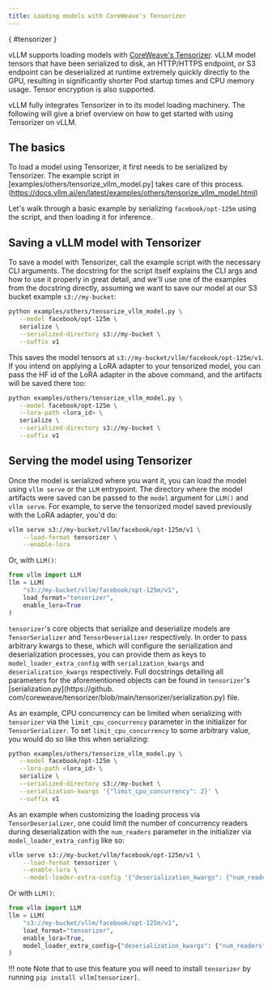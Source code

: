 ```yaml
---
title: Loading models with CoreWeave's Tensorizer
---
```

[](){ #tensorizer }

vLLM supports loading models with [CoreWeave's Tensorizer](https://docs.coreweave.com/coreweave-machine-learning-and-ai/inference/tensorizer).
vLLM model tensors that have been serialized to disk, an HTTP/HTTPS endpoint, or S3 endpoint can be deserialized
at runtime extremely quickly directly to the GPU, resulting in significantly
shorter Pod startup times and CPU memory usage. Tensor encryption is also supported.

vLLM fully integrates Tensorizer in to its model loading machinery. The 
following will give a brief overview on how to get started with using 
Tensorizer on vLLM.

## The basics
To load a model using Tensorizer, it first needs to be serialized by Tensorizer.
The example script in [examples/others/tensorize_vllm_model.py] takes care of 
this process.
(https://docs.vllm.ai/en/latest/examples/others/tensorize_vllm_model.html)

Let's walk through a basic example by serializing `facebook/opt-125m` using the
script, and then loading it for inference.

## Saving a vLLM model with Tensorizer
To save a model with Tensorizer, call the example script with the necessary
CLI arguments. The docstring for the script itself explains the CLI args
and how to use it properly in great detail, and we'll use one of the 
examples from the docstring directly, assuming we want to save our model at 
our S3 bucket example `s3://my-bucket`:

```bash
python examples/others/tensorize_vllm_model.py \
   --model facebook/opt-125m \
   serialize \
   --serialized-directory s3://my-bucket \
   --suffix v1
```

This saves the model tensors at `s3://my-bucket/vllm/facebook/opt-125m/v1`. If 
you intend on applying a LoRA adapter to your tensorized model, you can pass 
the HF id of the LoRA adapter in the above command, and the artifacts will be 
saved there too:

```bash
python examples/others/tensorize_vllm_model.py \
   --model facebook/opt-125m \
   --lora-path <lora_id> \
   serialize \
   --serialized-directory s3://my-bucket \
   --suffix v1
```

## Serving the model using Tensorizer
Once the model is serialized where you want it, you can load the model using 
`vllm serve` or the `LLM` entrypoint. The directory where the 
model artifacts were saved can be passed to the `model` argument for 
`LLM()` and `vllm serve`. For example, to serve the tensorized model 
saved previously with the LoRA adapter, you'd do:

```bash
vllm serve s3://my-bucket/vllm/facebook/opt-125m/v1 \
    --load-format tensorizer \
    --enable-lora 
```

Or, with `LLM()`:

```python
from vllm import LLM
llm = LLM(
    "s3://my-bucket/vllm/facebook/opt-125m/v1", 
    load_format="tensorizer",
    enable_lora=True
)
```

`tensorizer`'s core objects that serialize and deserialize models are 
`TensorSerializer` and `TensorDeserializer` respectively. In order to 
pass arbitrary kwargs to these, which will configure the serialization 
and deserialization processes, you can provide them as keys to 
`model_loader_extra_config` with `serialization_kwargs` and 
`deserialization_kwargs` respectively. Full docstrings detailing all 
parameters for the aforementioned objects can be found in `tensorizer`'s
[serialization.py](https://github.
com/coreweave/tensorizer/blob/main/tensorizer/serialization.py) file.

As an example, CPU concurrency can be limited when serializing with 
`tensorizer` via the `limit_cpu_concurrency` parameter in the 
initializer for `TensorSerializer`. To set `limit_cpu_concurrency` to 
some arbitrary value, you would do so like this when serializing:

```bash
python examples/others/tensorize_vllm_model.py \
   --model facebook/opt-125m \
   --lora-path <lora_id> \
   serialize \
   --serialized-directory s3://my-bucket \
   --serialization-kwargs '{"limit_cpu_concurrency": 2}' \
   --suffix v1
```

As an example when customizing the loading process via `TensorDeserializer`, 
one could limit the number of concurrency readers during 
deserialization with the `num_readers` parameter in the initializer 
via `model_loader_extra_config` like so:

```bash
vllm serve s3://my-bucket/vllm/facebook/opt-125m/v1 \
    --load-format tensorizer \
    --enable-lora \
    --model-loader-extra-config '{"deserialization_kwargs": {"num_readers": 2}}'
```

Or with `LLM()`:

```python
from vllm import LLM
llm = LLM(
    "s3://my-bucket/vllm/facebook/opt-125m/v1", 
    load_format="tensorizer",
    enable_lora=True,
    model_loader_extra_config={"deserialization_kwargs": {"num_readers": 2}}
)
```



!!! note
    Note that to use this feature you will need to install `tensorizer` by running `pip install vllm[tensorizer]`.
